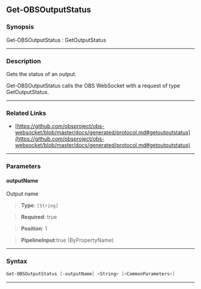 Get-OBSOutputStatus
-------------------
### Synopsis
Get-OBSOutputStatus : GetOutputStatus

---
### Description

Gets the status of an output.


Get-OBSOutputStatus calls the OBS WebSocket with a request of type GetOutputStatus.

---
### Related Links
* [https://github.com/obsproject/obs-websocket/blob/master/docs/generated/protocol.md#getoutputstatus](https://github.com/obsproject/obs-websocket/blob/master/docs/generated/protocol.md#getoutputstatus)



---
### Parameters
#### **outputName**

Output name



> **Type**: ```[String]```

> **Required**: true

> **Position**: 1

> **PipelineInput**:true (ByPropertyName)



---
### Syntax
```PowerShell
Get-OBSOutputStatus [-outputName] <String> [<CommonParameters>]
```
---

